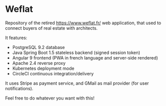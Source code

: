 # Weflat

Repository of the retired https://www.weflat.fr/ web application, that used to connect buyers of real estate with architects.

It features:
 - PostgreSQL 9.2 database
 - Java Spring Boot 1.5 stateless backend (signed session token)
 - Angular 9 frontend (PWA in french language and server-side rendered)
 - Apache 2.4 reverse proxy
 - Kubernetes deployment mode
 - CircleCI continuous integration/delivery
 
It uses Stripe as payment service, and GMail as mail provider (for user notifications).

Feel free to do whatever you want with this!
